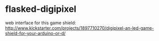 flasked-digipixel
=================

web interface for this game shield: http://www.kickstarter.com/projects/1897710270/digipixel-an-led-game-shield-for-your-arduino-or-d/
